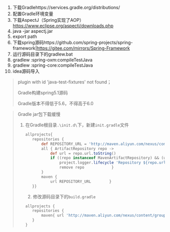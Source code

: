1. 下载Gradlehttps://services.gradle.org/distributions/
2. 配置Gradle环境变量
3. 下载AspectJ（Spring实现了AOP）https://www.eclipse.org/aspectj/downloads.php
4. java -jar aspectj.jar
5. export path
6. 下载spring源码https://github.com/spring-projects/spring-framework|https://gitee.com/mirrors/Spring-Framework
7. 运行源码目录下的gradlew.bat
8. gradlew :spring-oxm:compileTestJava
9. gradlew :spring-core:compileTestJava
10. idea源码导入







> plugin with id 'java-test-fixtures' not found；
>
> 
>
> Gradle构建spring5.1源码
>
> Gradle版本不得低于5.6，不得高于6.0



> Gradle jar包下载缓慢
>
> 1. 在Gradle根目录`.\init.d\`下，新建`init.gradle`文件
>
>    ```groovy
>    allprojects{
>       repositories {
>           def REPOSITORY_URL = 'http://maven.aliyun.com/nexus/content/groups/public/'
>           all { ArtifactRepository repo ->
>               def url = repo.url.toString()
>               if ((repo instanceof MavenArtifactRepository) && (url.startsWith('https://repo1.maven.org/maven2') || url.startsWith('https://jcenter.bintray.com'))) {
>                   project.logger.lifecycle 'Repository ${repo.url} replaced by $REPOSITORY_URL .'
>                   remove repo            }
>           }
>           maven {
>               url REPOSITORY_URL        }
>       }}
>    
>    ```
>
>    
>
>    2. 修改源码目录下的`build.gradle`
>
>    ```groovy
>    allprojects {
>    	repositories {
>    		maven{ url 'http://maven.aliyun.com/nexus/content/groups/public/'}
>    	}
>    }
>    
>    ```
>
>    